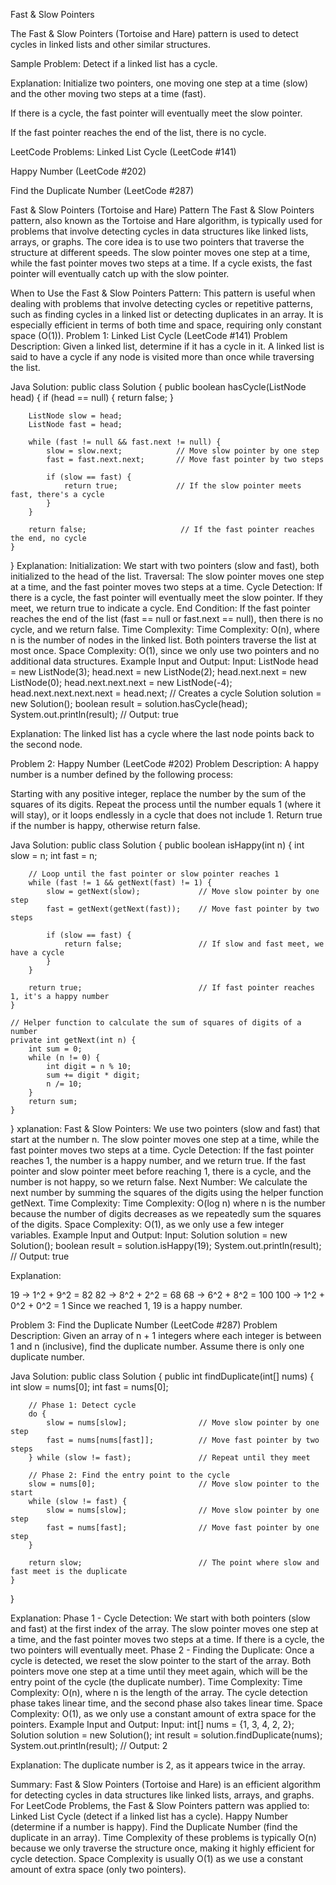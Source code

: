 Fast & Slow Pointers

The Fast & Slow Pointers (Tortoise and Hare) pattern is used to detect cycles in linked lists and other similar structures.

Sample Problem:
Detect if a linked list has a cycle.

Explanation:
Initialize two pointers, one moving one step at a time (slow) and the other moving two steps at a time (fast).

If there is a cycle, the fast pointer will eventually meet the slow pointer.

If the fast pointer reaches the end of the list, there is no cycle.

LeetCode Problems:
Linked List Cycle (LeetCode #141)

Happy Number (LeetCode #202)

Find the Duplicate Number (LeetCode #287)

Fast & Slow Pointers (Tortoise and Hare) Pattern
The Fast & Slow Pointers pattern, also known as the Tortoise and Hare algorithm, is typically used for problems that involve detecting cycles in data structures like linked lists, arrays, or graphs. The core idea is to use two pointers that traverse the structure at different speeds. The slow pointer moves one step at a time, while the fast pointer moves two steps at a time. If a cycle exists, the fast pointer will eventually catch up with the slow pointer.

When to Use the Fast & Slow Pointers Pattern:
This pattern is useful when dealing with problems that involve detecting cycles or repetitive patterns, such as finding cycles in a linked list or detecting duplicates in an array.
It is especially efficient in terms of both time and space, requiring only constant space (O(1)).
Problem 1: Linked List Cycle (LeetCode #141)
Problem Description:
Given a linked list, determine if it has a cycle in it. A linked list is said to have a cycle if any node is visited more than once while traversing the list.

Java Solution:
public class Solution {
    public boolean hasCycle(ListNode head) {
        if (head == null) {
            return false;
        }
        
        ListNode slow = head;
        ListNode fast = head;
        
        while (fast != null && fast.next != null) {
            slow = slow.next;            // Move slow pointer by one step
            fast = fast.next.next;       // Move fast pointer by two steps
            
            if (slow == fast) {
                return true;             // If the slow pointer meets fast, there's a cycle
            }
        }
        
        return false;                     // If the fast pointer reaches the end, no cycle
    }
}
Explanation:
Initialization: We start with two pointers (slow and fast), both initialized to the head of the list.
Traversal: The slow pointer moves one step at a time, and the fast pointer moves two steps at a time.
Cycle Detection: If there is a cycle, the fast pointer will eventually meet the slow pointer. If they meet, we return true to indicate a cycle.
End Condition: If the fast pointer reaches the end of the list (fast == null or fast.next == null), then there is no cycle, and we return false.
Time Complexity:
Time Complexity: O(n), where n is the number of nodes in the linked list. Both pointers traverse the list at most once.
Space Complexity: O(1), since we only use two pointers and no additional data structures.
Example Input and Output:
Input:
ListNode head = new ListNode(3);
head.next = new ListNode(2);
head.next.next = new ListNode(0);
head.next.next.next = new ListNode(-4);
head.next.next.next.next = head.next; // Creates a cycle
Solution solution = new Solution();
boolean result = solution.hasCycle(head);
System.out.println(result); // Output: true

Explanation: The linked list has a cycle where the last node points back to the second node.

Problem 2: Happy Number (LeetCode #202)
Problem Description:
A happy number is a number defined by the following process:

Starting with any positive integer, replace the number by the sum of the squares of its digits.
Repeat the process until the number equals 1 (where it will stay), or it loops endlessly in a cycle that does not include 1.
Return true if the number is happy, otherwise return false.

Java Solution:
public class Solution {
    public boolean isHappy(int n) {
        int slow = n;
        int fast = n;
        
        // Loop until the fast pointer or slow pointer reaches 1
        while (fast != 1 && getNext(fast) != 1) {
            slow = getNext(slow);             // Move slow pointer by one step
            fast = getNext(getNext(fast));    // Move fast pointer by two steps
            
            if (slow == fast) {
                return false;                 // If slow and fast meet, we have a cycle
            }
        }
        
        return true;                          // If fast pointer reaches 1, it's a happy number
    }

    // Helper function to calculate the sum of squares of digits of a number
    private int getNext(int n) {
        int sum = 0;
        while (n != 0) {
            int digit = n % 10;
            sum += digit * digit;
            n /= 10;
        }
        return sum;
    }
}
xplanation:
Fast & Slow Pointers: We use two pointers (slow and fast) that start at the number n. The slow pointer moves one step at a time, while the fast pointer moves two steps at a time.
Cycle Detection: If the fast pointer reaches 1, the number is a happy number, and we return true. If the fast pointer and slow pointer meet before reaching 1, there is a cycle, and the number is not happy, so we return false.
Next Number: We calculate the next number by summing the squares of the digits using the helper function getNext.
Time Complexity:
Time Complexity: O(log n) where n is the number because the number of digits decreases as we repeatedly sum the squares of the digits.
Space Complexity: O(1), as we only use a few integer variables.
Example Input and Output:
Input:
Solution solution = new Solution();
boolean result = solution.isHappy(19);
System.out.println(result); // Output: true

Explanation:

19 → 1^2 + 9^2 = 82
82 → 8^2 + 2^2 = 68
68 → 6^2 + 8^2 = 100
100 → 1^2 + 0^2 + 0^2 = 1
Since we reached 1, 19 is a happy number.

Problem 3: Find the Duplicate Number (LeetCode #287)
Problem Description:
Given an array of n + 1 integers where each integer is between 1 and n (inclusive), find the duplicate number. Assume there is only one duplicate number.

Java Solution:
public class Solution {
    public int findDuplicate(int[] nums) {
        int slow = nums[0];
        int fast = nums[0];

        // Phase 1: Detect cycle
        do {
            slow = nums[slow];                // Move slow pointer by one step
            fast = nums[nums[fast]];          // Move fast pointer by two steps
        } while (slow != fast);               // Repeat until they meet

        // Phase 2: Find the entry point to the cycle
        slow = nums[0];                       // Move slow pointer to the start
        while (slow != fast) {
            slow = nums[slow];                // Move slow pointer by one step
            fast = nums[fast];                // Move fast pointer by one step
        }
        
        return slow;                          // The point where slow and fast meet is the duplicate
    }
}

Explanation:
Phase 1 - Cycle Detection: We start with both pointers (slow and fast) at the first index of the array. The slow pointer moves one step at a time, and the fast pointer moves two steps at a time. If there is a cycle, the two pointers will eventually meet.
Phase 2 - Finding the Duplicate: Once a cycle is detected, we reset the slow pointer to the start of the array. Both pointers move one step at a time until they meet again, which will be the entry point of the cycle (the duplicate number).
Time Complexity:
Time Complexity: O(n), where n is the length of the array. The cycle detection phase takes linear time, and the second phase also takes linear time.
Space Complexity: O(1), as we only use a constant amount of extra space for the pointers.
Example Input and Output:
Input:
int[] nums = {1, 3, 4, 2, 2};
Solution solution = new Solution();
int result = solution.findDuplicate(nums);
System.out.println(result); // Output: 2

Explanation: The duplicate number is 2, as it appears twice in the array.

Summary:
Fast & Slow Pointers (Tortoise and Hare) is an efficient algorithm for detecting cycles in data structures like linked lists, arrays, and graphs.
For LeetCode Problems, the Fast & Slow Pointers pattern was applied to:
Linked List Cycle (detect if a linked list has a cycle).
Happy Number (determine if a number is happy).
Find the Duplicate Number (find the duplicate in an array).
Time Complexity of these problems is typically O(n) because we only traverse the structure once, making it highly efficient for cycle detection.
Space Complexity is usually O(1) as we use a constant amount of extra space (only two pointers).

